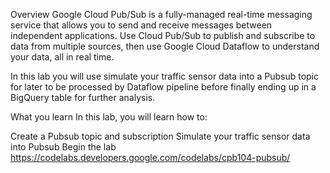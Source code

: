 Overview
Google Cloud Pub/Sub is a fully-managed real-time messaging service that allows you to send and receive messages between independent applications. Use Cloud Pub/Sub to publish and subscribe to data from multiple sources, then use Google Cloud Dataflow to understand your data, all in real time.

In this lab you will use simulate your traffic sensor data into a Pubsub topic for later to be processed by Dataflow pipeline before finally ending up in a BigQuery table for further analysis.

What you learn
In this lab, you will learn how to:

Create a Pubsub topic and subscription
Simulate your traffic sensor data into Pubsub
Begin the lab
https://codelabs.developers.google.com/codelabs/cpb104-pubsub/
